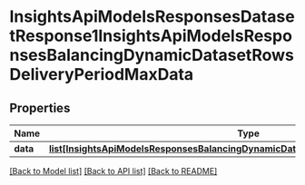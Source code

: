 # InsightsApiModelsResponsesDatasetResponse1InsightsApiModelsResponsesBalancingDynamicDatasetRowsDeliveryPeriodMaxData

## Properties
Name | Type | Description | Notes
------------ | ------------- | ------------- | -------------
**data** | [**list[InsightsApiModelsResponsesBalancingDynamicDatasetRowsDeliveryPeriodMaxData]**](InsightsApiModelsResponsesBalancingDynamicDatasetRowsDeliveryPeriodMaxData.md) |  | [optional] 

[[Back to Model list]](../README.md#documentation-for-models) [[Back to API list]](../README.md#documentation-for-api-endpoints) [[Back to README]](../README.md)

